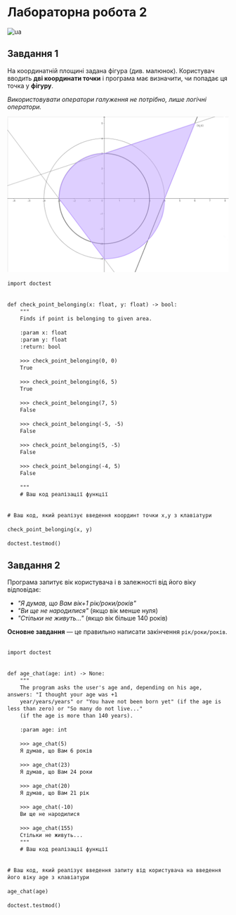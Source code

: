 # Лабораторна робота 2
![ua](https://img.shields.io/badge/lang-ua-blue.svg)

## Завдання 1

На координатній площині задана фігура (див. малюнок).
Користувач вводить **дві координати точки** і програма має визначити, чи попадає ця точка у **фігуру**. 

*Використовувати оператори галуження не потрібно, лише логічні оператори.*

![](/figure.png)

```
import doctest


def check_point_belonging(x: float, y: float) -> bool:
    """
    Finds if point is belonging to given area.

    :param x: float
    :param y: float
    :return: bool

    >>> check_point_belonging(0, 0)
    True

    >>> check_point_belonging(6, 5)
    True

    >>> check_point_belonging(7, 5)
    False

    >>> check_point_belonging(-5, -5)
    False

    >>> check_point_belonging(5, -5)
    False

    >>> check_point_belonging(-4, 5)
    False

    """
    # Ваш код реалізації функції


# Ваш код, який реалізує введення координт точки x,y з клавіатури

check_point_belonging(x, y)

doctest.testmod()
```

## Завдання 2

Програма запитує вік користувача і в залежності від його віку відповідає: 
* *"Я думав, що Вам вік+1 рік/роки/років"*
* *"Ви ще не народилися"* (якщо вік менше нуля)
* *"Стільки не живуть..."* (якщо вік більше 140 років)

**Основне завдання** — це правильно написати закінчення `рік/роки/років`.
```

import doctest


def age_chat(age: int) -> None:
    """
    The program asks the user's age and, depending on his age, answers: "I thought your age was +1
    year/years/years" or "You have not been born yet" (if the age is less than zero) or "So many do not live..."
    (if the age is more than 140 years).

    :param age: int

    >>> age_chat(5)
    Я думав, що Вам 6 років

    >>> age_chat(23)
    Я думав, що Вам 24 роки

    >>> age_chat(20)
    Я думав, що Вам 21 рік

    >>> age_chat(-10)
    Ви ще не народилися

    >>> age_chat(155)
    Стільки не живуть...
    """
    # Ваш код реалізації функції


# Ваш код, який реалізує введення запиту від користувача на введення його віку age з клавіатури

age_chat(age)

doctest.testmod()
```
